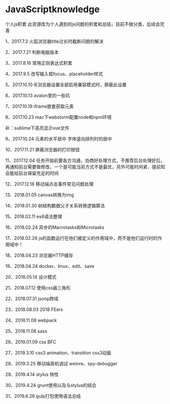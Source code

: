 # JavaScriptknowledge
个人js积累
此资源库为个人遇到的js问题的积累和总结，目前不做分类，后续会完善

1、2017.7.3
火狐浏览器title过长时截断问题的解决

2、2017.7.21
判断电脑版本

3、2017.8.16
常用正则表达式积累

4、2017.9.5
改写输入框focus、placeholder样式

5、2017.10.10
IE浏览器设置全部启用兼容模式时，屏蔽此设置

6、2017.10.13
avalon里的一些坑

7、2017.10.19
iframe嵌套获取元素

8、2017.10.23
mac下webstorm配置node和npm环境

补：sublime下高亮显示vue文件

9、2017.10.24
元素的水平居中
字体竖向排列时的居中

10、2017.11.21
屏蔽浏览器的打印按钮

11、2017.12.04
任务开始前要各方沟通，协商好处理方式，不推荐后台处理好后，再通知前台需要做修改，一个是可能当前方式不是最优，另外可能时间紧，提前知会能给前台保留充足的时间

12、2017.12.18
移动端点击事件常见问题处理

13、2018.01.05
canvas转换为img

14、2018.01.30
树结构数据父子关系转换逻辑算法

15、2018.02.11
es6语法整理

16、2018.02.24
异步的Macrotasks和Microtasks

17、2018.02.26
js的函数运行在他们被定义的作用域中，而不是他们运行时的作用域中！

18、2018.04.23
浏览器HTTP缓存

19、2018.04.24
docker、linux、edit、save

20、2018.05.14
设计模式

21、2018.07.12
使用css画三角形

22、2018.07.31
jsonp跨域

23、2018.08.03
2018  FEers

24、2018.11.08 
webpack

25、2018.11.08
sass

26、2019.01.09
css  BFC

27、2019.3.10
css3 animation、transition
css3动画

28、2019.3.25
移动端真机调试
weinre、spy-debugger

29、2019.4.14
stylus 特性

30、2019.4.24
grunt使用以及与stylus的结合

31、2019.6.26
gulp打包使用语法总结
